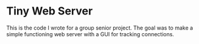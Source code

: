 # Tiny Web Server
This is the code I wrote for a group senior project. The goal was to make a simple functioning web server with a GUI for tracking connections.
